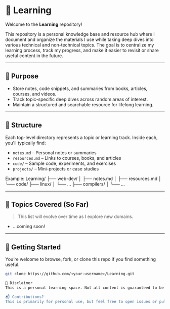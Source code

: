 # 📘 Learning

Welcome to the **Learning** repository!

This repository is a personal knowledge base and resource hub where I document and organize the materials I use while taking deep dives into various technical and non-technical topics. The goal is to centralize my learning process, track my progress, and make it easier to revisit or share useful content in the future.

---

## 🧠 Purpose

- Store notes, code snippets, and summaries from books, articles, courses, and videos.
- Track topic-specific deep dives across random areas of interest.
- Maintain a structured and searchable resource for lifelong learning.

---

## 📂 Structure

Each top-level directory represents a topic or learning track. Inside each, you'll typically find:

- `notes.md` – Personal notes or summaries
- `resources.md` – Links to courses, books, and articles
- `code/` – Sample code, experiments, and exercises
- `projects/` – Mini-projects or case studies

Example:
Learning/
├── web-dev/
│ ├── notes.md
│ ├── resources.md
│ └── code/
├── linux/
│ └── ...
├── compilers/
│ └── ...

---

## 📌 Topics Covered (So Far)

> This list will evolve over time as I explore new domains.

- ...coming soon!

---

## 🚀 Getting Started

You’re welcome to browse, fork, or clone this repo if you find something useful.
```bash
git clone https://github.com/<your-username>/Learning.git

📖 Disclaimer
This is a personal learning space. Not all content is guaranteed to be polished or accurate—I'm learning as I go!

📬 Contributions?
This is primarily for personal use, but feel free to open issues or pull requests if you spot errors or want to suggest resources.

